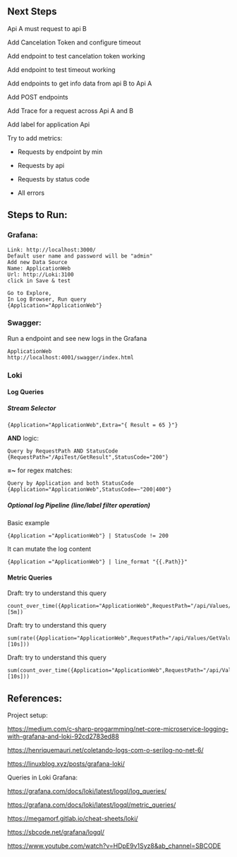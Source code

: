 ## Next Steps

Api A must request to api B

Add Cancelation Token and configure timeout

Add endpoint to test cancelation token working

Add endpoint to test timeout working

Add endpoints to get info data from api B to Api A

Add POST endpoints

Add Trace for a request across Api A and B

Add label for application Api

Try to add metrics:

- Requests by endpoint by min

- Requests by api

- Requests by status code

- All errors

## Steps to Run:

### Grafana: 
```
Link: http://localhost:3000/
Default user name and password will be "admin"
Add new Data Source
Name: ApplicationWeb
Url: http://Loki:3100
click in Save & test

Go to Explore, 
In Log Browser, Run query 
{Application="ApplicationWeb"}
```

### Swagger:

Run a endpoint and see new logs in the Grafana

```
ApplicationWeb
http://localhost:4001/swagger/index.html

```

### Loki

#### Log Queries

##### Stream Selector

```
{Application="ApplicationWeb",Extra="{ Result = 65 }"}
```

**AND** logic:

```
Query by RequestPath AND StatusCode
{RequestPath="/ApiTest/GetResult",StatusCode="200"}
```

**=~** for regex matches:
```
Query by Application and both StatusCode
{Application="ApplicationWeb",StatusCode=~"200|400"}
```

##### Optional log Pipeline (line/label filter operation)

Basic example
```
{Application ="ApplicationWeb"} | StatusCode != 200
```

It can mutate the log content
```
{Application ="ApplicationWeb"} | line_format "{{.Path}}"
```

#### Metric Queries

Draft: try to understand this query
```
count_over_time({Application="ApplicationWeb",RequestPath="/api/Values/GetValue",SourceContext="ApplicationWeb.Controllers.ValuesController"}[5m])
```

Draft: try to understand this query
```
sum(rate({Application="ApplicationWeb",RequestPath="/api/Values/GetValue",SourceContext="ApplicationWeb.Controllers.ValuesController"} [10s]))
```

Draft: try to understand this query
```
sum(count_over_time({Application="ApplicationWeb",RequestPath="/api/Values/GetValue",SourceContext="ApplicationWeb.Controllers.ValuesController"}[10s]))
```
## References:

Project setup:

https://medium.com/c-sharp-progarmming/net-core-microservice-logging-with-grafana-and-loki-92cd2783ed88

https://henriquemauri.net/coletando-logs-com-o-serilog-no-net-6/

https://linuxblog.xyz/posts/grafana-loki/

Queries in Loki Grafana:

https://grafana.com/docs/loki/latest/logql/log_queries/

https://grafana.com/docs/loki/latest/logql/metric_queries/

https://megamorf.gitlab.io/cheat-sheets/loki/

https://sbcode.net/grafana/logql/

https://www.youtube.com/watch?v=HDpE9v1Syz8&ab_channel=SBCODE


